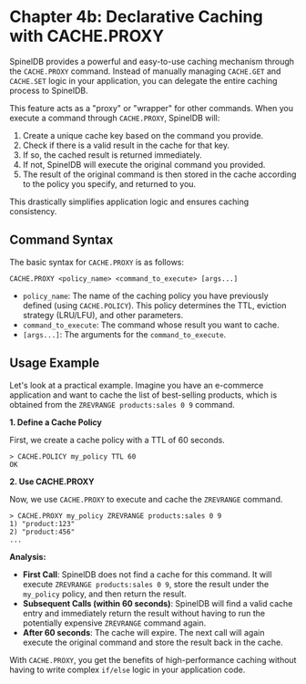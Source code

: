 # Chapter 4b: Declarative Caching with CACHE.PROXY

SpinelDB provides a powerful and easy-to-use caching mechanism through the `CACHE.PROXY` command. Instead of manually managing `CACHE.GET` and `CACHE.SET` logic in your application, you can delegate the entire caching process to SpinelDB.

This feature acts as a "proxy" or "wrapper" for other commands. When you execute a command through `CACHE.PROXY`, SpinelDB will:
1.  Create a unique cache key based on the command you provide.
2.  Check if there is a valid result in the cache for that key.
3.  If so, the cached result is returned immediately.
4.  If not, SpinelDB will execute the original command you provided.
5.  The result of the original command is then stored in the cache according to the policy you specify, and returned to you.

This drastically simplifies application logic and ensures caching consistency.

## Command Syntax

The basic syntax for `CACHE.PROXY` is as follows:

```
CACHE.PROXY <policy_name> <command_to_execute> [args...]
```

*   `policy_name`: The name of the caching policy you have previously defined (using `CACHE.POLICY`). This policy determines the TTL, eviction strategy (LRU/LFU), and other parameters.
*   `command_to_execute`: The command whose result you want to cache.
*   `[args...]`: The arguments for the `command_to_execute`.

## Usage Example

Let's look at a practical example. Imagine you have an e-commerce application and want to cache the list of best-selling products, which is obtained from the `ZREVRANGE products:sales 0 9` command.

**1. Define a Cache Policy**

First, we create a cache policy with a TTL of 60 seconds.

```
> CACHE.POLICY my_policy TTL 60
OK
```

**2. Use CACHE.PROXY**

Now, we use `CACHE.PROXY` to execute and cache the `ZREVRANGE` command.

```
> CACHE.PROXY my_policy ZREVRANGE products:sales 0 9
1) "product:123"
2) "product:456"
...
```

**Analysis:**
*   **First Call**: SpinelDB does not find a cache for this command. It will execute `ZREVRANGE products:sales 0 9`, store the result under the `my_policy` policy, and then return the result.
*   **Subsequent Calls (within 60 seconds)**: SpinelDB will find a valid cache entry and immediately return the result without having to run the potentially expensive `ZREVRANGE` command again.
*   **After 60 seconds**: The cache will expire. The next call will again execute the original command and store the result back in the cache.

With `CACHE.PROXY`, you get the benefits of high-performance caching without having to write complex `if/else` logic in your application code.